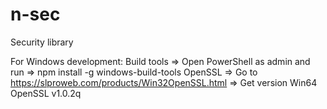 # n-sec
Security library


For Windows development:
Build tools => Open PowerShell as admin and run => npm install -g windows-build-tools
OpenSSL => Go to https://slproweb.com/products/Win32OpenSSL.html => Get version Win64 OpenSSL v1.0.2q

